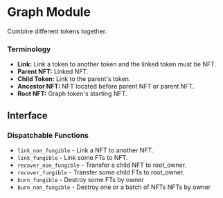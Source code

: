 # Graph Module

Combine different tokens together.

### Terminology

* **Link:** Link a token to another token and the linked token must be NFT.
* **Parent NFT:** Linked NFT.
* **Child Token:** Link to the parent's token.
* **Ancestor NFT:** NFT located before parent NFT or parent NFT.
* **Root NFT:** Graph token's starting NFT.

## Interface

### Dispatchable Functions

* `link_non_fungible` - Link a NFT to another NFT.
* `link_fungible` - Link some FTs to NFT.
* `recover_non_fungible` - Transfer a child NFT to root_owner.
* `recover_fungible` - Transfer some child FTs to root_owner.
* `burn_fungible` - Destroy some FTs by owner
* `burn_non_fungible` - Destroy one or a batch of NFTs NFTs by owner

[`Call`]: ./enum.Call.html
[`Config`]: ./trait.Config.html
